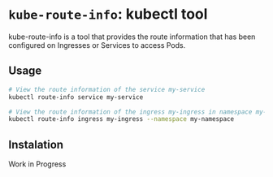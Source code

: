 # `kube-route-info`: kubectl tool

kube-route-info is a tool that provides the route information that has been configured on Ingresses or Services to access Pods.

## Usage

```sh
# View the route information of the service my-service
kubectl route-info service my-service

# View the route information of the ingress my-ingress in namespace my-namespace
kubectl route-info ingress my-ingress --namespace my-namespace
```

## Instalation

Work in Progress